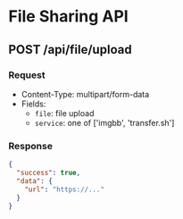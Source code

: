 # File Sharing API

## POST /api/file/upload

### Request
- Content-Type: multipart/form-data
- Fields:
  - `file`: file upload
  - `service`: one of ['imgbb', 'transfer.sh']

### Response
```json
{
  "success": true,
  "data": {
    "url": "https://..."
  }
}
```
